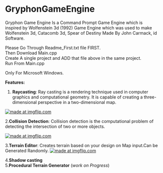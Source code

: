 # GryphonGameEngine
Gryphon Game Engine Is a Command Prompt Game Engine which is inspired by Wolfenstein 3d (1992) Game Engine which was used to make Wolfenstein 3d, Catacomb 3d, Spear of Destiny  Made By John Carmack, id Software.

Please Go Through Readme_First.txt file FIRST.                    
Then Download Main.cpp               
Create A single project and ADD that file above in the same project.             
Run From Main.cpp  

Only For Microsoft Windows.

**Features:**
1. **Raycasting**:
                Ray casting is a rendering technique used in computer graphics and computational geometry. It is capable of creating a three-dimensional perspective in a two-dimensional map.

<a href="https://imgflip.com/gif/378h1q"><img src="https://i.imgflip.com/378h1q.gif" title="made at imgflip.com"/></a>

2.**Collision Detection**:
                 Collision detection is the computational problem of detecting the intersection of two or more objects.
                 
 <a href="https://imgflip.com/gif/378i14"><img src="https://i.imgflip.com/378i14.gif" title="made at imgflip.com"/></a>
 
 3.**Terrain Editor**:
                    Creates terrain based on your design on Map input.Can be Generated Randomly.
   <a href="https://imgflip.com/gif/378iam"><img src="https://i.imgflip.com/378iam.gif" title="made at imgflip.com"/></a>
   
  4.**Shadow casting**  
  5.**Procedural Terrain Generator**
  (*work on Progress*)
